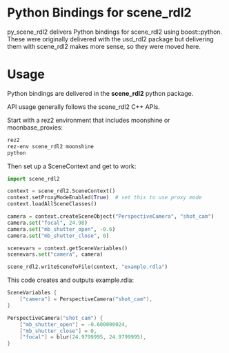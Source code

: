Python Bindings for scene_rdl2
==============================

py_scene_rdl2 delivers Python bindings for scene_rdl2 using boost::python.
These were originally delivered with the usd_rdl2 package but delivering them
with scene_rdl2 makes more sense, so they were moved here.

Usage
=====

Python bindings are delivered in the **scene_rdl2** python package.

API usage generally follows the scene_rdl2 C++ APIs.

Start with a rez2 environment that includes moonshine or moonbase_proxies:

```bash
rez2
rez-env scene_rdl2 moonshine
python
```

Then set up a SceneContext and get to work:

```python
import scene_rdl2

context = scene_rdl2.SceneContext()
context.setProxyModeEnabled(True)  # set this to use proxy mode
context.loadAllSceneClasses()

camera = context.createSceneObject("PerspectiveCamera", "shot_cam")
camera.set("focal", 24.98)
camera.set("mb_shutter_open", -0.6)
camera.set("mb_shutter_close", 0)

scenevars = context.getSceneVariables()
scenevars.set("camera", camera)

scene_rdl2.writeSceneToFile(context, "example.rdla")
```

This code creates and outputs example.rdla:

```lua
SceneVariables {
    ["camera"] = PerspectiveCamera("shot_cam"),
}

PerspectiveCamera("shot_cam") {
    ["mb_shutter_open"] = -0.600000024,
    ["mb_shutter_close"] = 0,
    ["focal"] = blur(24.9799995, 24.9799995),
}
```
